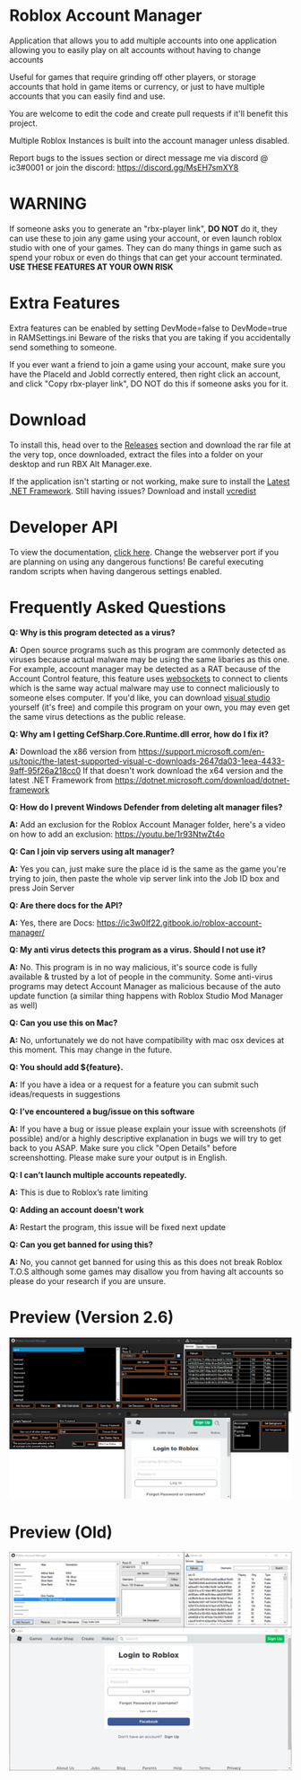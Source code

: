 # Roblox Account Manager
Application that allows you to add multiple accounts into one application allowing you to easily play on alt accounts without having to change accounts

Useful for games that require grinding off other players, or storage accounts that hold in game items or currency, or just to have multiple accounts that you can easily find and use.

You are welcome to edit the code and create pull requests if it'll benefit this project.

Multiple Roblox Instances is built into the account manager unless disabled.

Report bugs to the issues section or direct message me via discord @ ic3#0001 or join the discord: https://discord.gg/MsEH7smXY8

# WARNING
If someone asks you to generate an "rbx-player link", **DO NOT** do it, they can use these to join any game using your account, or even launch roblox studio with one of your games. They can do many things in game such as spend your robux or even do things that can get your account terminated. **USE THESE FEATURES AT YOUR OWN RISK**

# Extra Features
Extra features can be enabled by setting DevMode=false to DevMode=true in RAMSettings.ini
Beware of the risks that you are taking if you accidentally send something to someone.

If you ever want a friend to join a game using your account, make sure you have the PlaceId and JobId correctly entered, then right click an account, and click "Copy rbx-player link", DO NOT do this if someone asks you for it.

# Download
To install this, head over to the [Releases](https://github.com/ic3w0lf22/Roblox-Account-Manager/releases) section and download the rar file at the very top, once downloaded, extract the files into a folder on your desktop and run RBX Alt Manager.exe.

If the application isn't starting or not working, make sure to install the [Latest .NET Framework](https://dotnet.microsoft.com/download/dotnet-framework).
Still having issues? Download and install [vcredist](https://aka.ms/vs/16/release/vc_redist.x86.exe)

# Developer API
To view the documentation, [click here](https://ic3w0lf22.gitbook.io/roblox-account-manager/).
Change the webserver port if you are planning on using any dangerous functions!
Be careful executing random scripts when having dangerous settings enabled.

# Frequently Asked Questions
**Q: Why is this program detected as a virus?**

**A:** Open source programs such as this program are commonly detected as viruses because actual malware may be using the same libaries as this one. For example, account manager may be detected as a RAT because of the Account Control feature, this feature uses [websockets](https://github.com/ic3w0lf22/Roblox-Account-Manager/blob/master/RBX%20Alt%20Manager/Nexus/WebsocketServer.cs) to connect to clients which is the same way actual malware may use to connect maliciously to someone elses computer. If you'd like, you can download [visual studio](https://visualstudio.microsoft.com/downloads/) yourself (it's free) and compile this program on your own, you may even get the same virus detections as the public release.

**Q: Why am I getting CefSharp.Core.Runtime.dll error, how do I fix it?**

**A:** Download the x86 version from https://support.microsoft.com/en-us/topic/the-latest-supported-visual-c-downloads-2647da03-1eea-4433-9aff-95f26a218cc0
If that doesn't work download the x64 version and the latest .NET Framework from https://dotnet.microsoft.com/download/dotnet-framework


**Q: How do I prevent Windows Defender from deleting alt manager files?**

**A:** Add an exclusion for the Roblox Account Manager folder, here's a video on how to add an exclusion: https://youtu.be/1r93NtwZt4o


**Q: Can I join vip servers using alt manager?**

**A:** Yes you can, just make sure the place id is the same as the game you're trying to join, then paste the whole vip server link into the Job ID box and press Join Server


**Q: Are there docs for the API?**

**A:** Yes, there are Docs: https://ic3w0lf22.gitbook.io/roblox-account-manager/


**Q: My anti virus detects this program as a virus. Should I not use it?**

**A:** No. This program is in no way malicious, it's source code is fully available & trusted by a lot of people in the community. Some anti-virus programs may detect Account Manager as malicious because of the auto update function (a similar thing happens with Roblox Studio Mod Manager as well)


**Q: Can you use this on Mac?**

**A:** No, unfortunately we do not have compatibility with mac osx devices at this moment. This may change in the future.


**Q: You should add ${feature}.**

**A:** If you have a idea or a request for a feature you can submit such ideas/requests in suggestions


**Q: I’ve encountered a bug/issue on this software**

**A:** If you have a bug or issue please explain your issue with screenshots (if possible) and/or a highly descriptive explanation in bugs we will try to get back to you ASAP.
Make sure you click "Open Details" before screenshotting. Please make sure your output is in English.


**Q: I can’t launch multiple accounts repeatedly.**

**A:** This is due to Roblox’s rate limiting


**Q: Adding an account doesn't work**

**A:** Restart the program, this issue will be fixed next update


**Q: Can you get banned for using this?**

**A:** No, you cannot get banned for using this as this does not break Roblox T.O.S although some games may disallow you from having alt accounts so please do your research if you are unsure.

# Preview (Version 2.6)
![github-large](Images/image2.png)

# Preview (Old)
![github-large](Images/Image1.png)